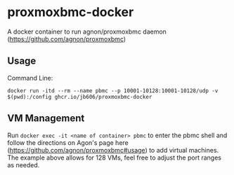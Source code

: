 # proxmoxbmc-docker

A docker container to run agnon/proxmoxbmc daemon (https://github.com/agnon/proxmoxbmc)


## Usage

Command Line:
```
docker run -itd --rm --name pbmc --p 10001-10128:10001-10128/udp -v $(pwd):/config ghcr.io/jb606/proxmoxbmc-docker
```

## VM Management

Run ```docker exec -it <name of container> pbmc``` to enter the pbmc shell and follow the directions on Agon's page here (https://github.com/agnon/proxmoxbmc#usage) to add virtual machines.  The example above allows for 128 VMs, feel free to adjust the port ranges as needed.